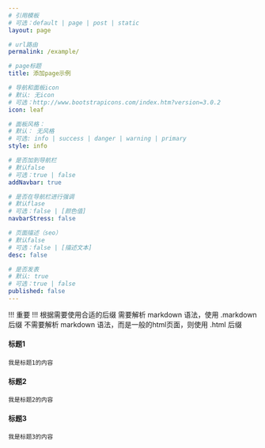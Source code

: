 ```yaml
---
# 引用模板
# 可选：default | page | post | static
layout: page

# url路由
permalink: /example/

# page标题
title: 添加page示例

# 导航和面板icon
# 默认: 无icon
# 可选：http://www.bootstrapicons.com/index.htm?version=3.0.2
icon: leaf

# 面板风格：
# 默认： 无风格
# 可选: info | success | danger | warning | primary
style: info

# 是否加到导航栏
# 默认false
# 可选：true | false
addNavbar: true

# 是否在导航栏进行强调
# 默认flase
# 可选：false | [颜色值]
navbarStress: false

# 页面描述（seo）
# 默认false
# 可选：false | [描述文本]
desc: false

# 是否发表
# 默认: true
# 可选：true | false
published: false
---
```


!!! 重要 !!!
根据需要使用合适的后缀
需要解析 markdown 语法，使用 .markdown 后缀
不需要解析 markdown 语法，而是一般的html页面，则使用 .html 后缀

#### 标题1
    我是标题1的内容   
    
#### 标题2
    我是标题2的内容   
    
#### 标题3   
    我是标题3的内容   
